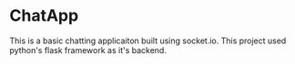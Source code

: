 # ChatApp
This is a basic chatting applicaiton built using socket.io.
This project used python's flask framework as it's backend.
